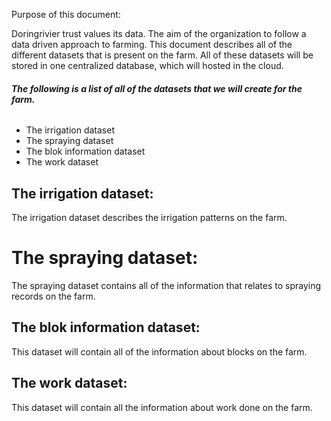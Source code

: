 Purpose of this document:



Doringrivier trust values its data. The
aim of the organization to follow a data driven approach to farming.  This document describes all of the different
datasets that is present on the farm. All of these datasets will be stored in
one centralized database, which will hosted in the cloud.


###### **The following is a list of all of the datasets that we will create for the farm.**


* The irrigation dataset
* The spraying dataset
* The blok information dataset
* The work dataset


## **The irrigation dataset:**

The irrigation dataset describes the irrigation patterns on the farm.

# ****The spraying dataset:****

The spraying dataset contains all of the information that relates to spraying records on the farm.

## **The blok information dataset:**

This dataset will contain all of the information about blocks on the farm.

## **The work dataset:**

This dataset will contain all the information about work done on the farm.
